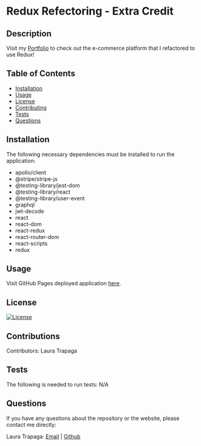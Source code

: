 # Redux Refectoring - Extra Credit

## Description

Visit my [Portfolio](https://ltrapaga.github.io/lauras-react-portfolio/) to check out the e-commerce platform that I refactored to use Redux!

## Table of Contents

* [Installation](#installation)
* [Usage](#usage)
* [License](#license)
* [Contributing](#contributions)
* [Tests](#tests)
* [Questions](#questions)

## Installation

The following necessary dependencies must be installed to run the application:

* apollo/client
* @stripe/stripe-js
* @testing-library/jest-dom
* @testing-library/react
* @testing-library/user-event
* graphql
* jwt-decode
* react
* react-dom
* react-redux
* react-router-dom
* react-scripts
* redux

## Usage

Visit GitHub Pages deployed application [here](https://ltrapaga.github.io/lauras-react-portfolio/).

## License

 [![License](<https://img.shields.io/badge/License-MIT-yellow.svg>)](<https://opensource.org/licenses/MIT>)

## Contributions

Contributors: Laura Trapaga

## Tests

The following is needed to run tests: N/A

## Questions

If you have any questions about the repository or the website, please contact me directly:

Laura Trapaga: [Email](mailto:trapaga9@gmail.com) | [Github](<https://github.com/ltrapaga>)

